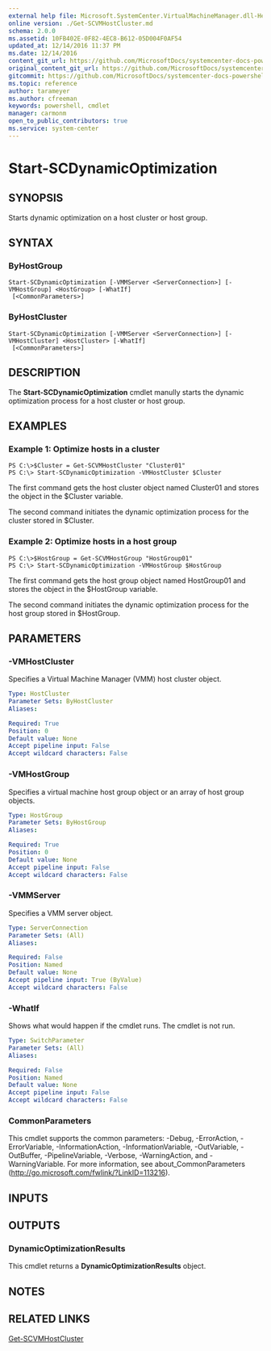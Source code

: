 ```yaml
---
external help file: Microsoft.SystemCenter.VirtualMachineManager.dll-Help.xml
online version: ./Get-SCVMHostCluster.md
schema: 2.0.0
ms.assetid: 10FB402E-0F82-4EC8-B612-05D004F0AF54
updated_at: 12/14/2016 11:37 PM
ms.date: 12/14/2016
content_git_url: https://github.com/MicrosoftDocs/systemcenter-docs-powershell/blob/master/systemcenter-cmdlets/SystemCenter2016/VirtualMachineManager/v1/Start-SCDynamicOptimization.md
original_content_git_url: https://github.com/MicrosoftDocs/systemcenter-docs-powershell/blob/master/systemcenter-cmdlets/SystemCenter2016/VirtualMachineManager/v1/Start-SCDynamicOptimization.md
gitcommit: https://github.com/MicrosoftDocs/systemcenter-docs-powershell/blob/ddd0fefc9adaabb9394eb6c21b33370913d1830d/systemcenter-cmdlets/SystemCenter2016/VirtualMachineManager/v1/Start-SCDynamicOptimization.md
ms.topic: reference
author: tarameyer
ms.author: cfreeman
keywords: powershell, cmdlet
manager: carmonm
open_to_public_contributors: true
ms.service: system-center
---
```


# Start-SCDynamicOptimization

## SYNOPSIS
Starts dynamic optimization on a host cluster or host group.

## SYNTAX

### ByHostGroup
```
Start-SCDynamicOptimization [-VMMServer <ServerConnection>] [-VMHostGroup] <HostGroup> [-WhatIf]
 [<CommonParameters>]
```

### ByHostCluster
```
Start-SCDynamicOptimization [-VMMServer <ServerConnection>] [-VMHostCluster] <HostCluster> [-WhatIf]
 [<CommonParameters>]
```

## DESCRIPTION
The **Start-SCDynamicOptimization** cmdlet manully starts the dynamic optimization process for a host cluster or host group.

## EXAMPLES

### Example 1: Optimize hosts in a cluster
```
PS C:\>$Cluster = Get-SCVMHostCluster "Cluster01"
PS C:\> Start-SCDynamicOptimization -VMHostCluster $Cluster
```

The first command gets the host cluster object named Cluster01 and stores the object in the $Cluster variable.

The second command initiates the dynamic optimization process for the cluster stored in $Cluster.

### Example 2: Optimize hosts in a host group
```
PS C:\>$HostGroup = Get-SCVMHostGroup "HostGroup01"
PS C:\> Start-SCDynamicOptimization -VMHostGroup $HostGroup
```

The first command gets the host group object named HostGroup01 and stores the object in the $HostGroup variable.

The second command initiates the dynamic optimization process for the host group stored in $HostGroup.

## PARAMETERS

### -VMHostCluster
Specifies a Virtual Machine Manager (VMM) host cluster object.

```yaml
Type: HostCluster
Parameter Sets: ByHostCluster
Aliases: 

Required: True
Position: 0
Default value: None
Accept pipeline input: False
Accept wildcard characters: False
```

### -VMHostGroup
Specifies a virtual machine host group object or an array of host group objects.

```yaml
Type: HostGroup
Parameter Sets: ByHostGroup
Aliases: 

Required: True
Position: 0
Default value: None
Accept pipeline input: False
Accept wildcard characters: False
```

### -VMMServer
Specifies a VMM server object.

```yaml
Type: ServerConnection
Parameter Sets: (All)
Aliases: 

Required: False
Position: Named
Default value: None
Accept pipeline input: True (ByValue)
Accept wildcard characters: False
```

### -WhatIf
Shows what would happen if the cmdlet runs. The cmdlet is not run.

```yaml
Type: SwitchParameter
Parameter Sets: (All)
Aliases: 

Required: False
Position: Named
Default value: None
Accept pipeline input: False
Accept wildcard characters: False
```

### CommonParameters
This cmdlet supports the common parameters: -Debug, -ErrorAction, -ErrorVariable, -InformationAction, -InformationVariable, -OutVariable, -OutBuffer, -PipelineVariable, -Verbose, -WarningAction, and -WarningVariable. For more information, see about_CommonParameters (http://go.microsoft.com/fwlink/?LinkID=113216).

## INPUTS

## OUTPUTS

### DynamicOptimizationResults
This cmdlet returns a **DynamicOptimizationResults** object.

## NOTES

## RELATED LINKS

[Get-SCVMHostCluster](xref:SystemCenter2016/VirtualMachineManager/v1/Get-SCVMHostCluster.md)

